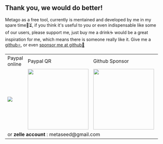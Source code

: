 ## Thank you, we would do better!

Metago as a free tool, currently is mentained and developed by me in my spare time🌙⏳, if you think it's useful to you or even indispensable like some of our users, please support me, just buy me a drink☕ would be a great inspiration for me, which means there is someone really like it. Give me a  [github⭐](https://github.com/metaseed/metago), or even [sponsor me at github🍻](https://github.com/sponsors/metasong)

<table align="center" width="80%" border="0">
    <tr>
      <td>Paypal online</td>
      <td>Paypal QR</td>
      <td>Github Sponsor</td>
      <td>Wechat(微信) QR </td>
      <td>AliPay(支付宝) QR</td>
  </tr>
  <tr>
    <td>
      <a href="https://www.paypal.com/cgi-bin/webscr?cmd=_donations&business=P9GXHBAAHPBMN&item_name=metago+dev&currency_code=USD&source=url">
          <img src="https://www.paypalobjects.com/en_US/i/btn/btn_donateCC_LG.gif"/>
      </a>
      <br>
    </td>
      <td>
          <img src="./paypal.png" style="height: 200px;width:200px"/>
      </td>
      <td>
      <a href="https://github.com/sponsors/metasong">
          <img src="https://github.com/metaseed/metaGo/blob/master/donate/githubSponsors.png?raw=true" style="height: 200px;width:200px" />
      </a>
    </td>
      <td>
          <img src="./wechat.png" style="height: 200px; width:200px"/>
      </td>
      <td>
          <img src="./alipay.png" style="height: 200px;width:200px"/>
      </td>
  </tr>
  <tr><td colspan="4">or <b>zelle account</b> : metaseed@gmail.com</td></tr>
</table>
